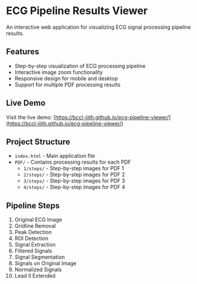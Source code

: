 # ECG Pipeline Results Viewer

An interactive web application for visualizing ECG signal processing pipeline results.

## Features

- Step-by-step visualization of ECG processing pipeline
- Interactive image zoom functionality
- Responsive design for mobile and desktop
- Support for multiple PDF processing results

## Live Demo

Visit the live demo: [https://bccl-iiith.github.io/ecg-pipeline-viewer/](https://bccl-iiith.github.io/ecg-pipeline-viewer/)

## Project Structure

- `index.html` - Main application file
- `PDF/` - Contains processing results for each PDF
  - `1/steps/` - Step-by-step images for PDF 1
  - `2/steps/` - Step-by-step images for PDF 2
  - `3/steps/` - Step-by-step images for PDF 3
  - `4/steps/` - Step-by-step images for PDF 4

## Pipeline Steps

1. Original ECG Image
2. Gridline Removal
3. Peak Detection
4. ROI Detection
5. Signal Extraction
6. Filtered Signals
7. Signal Segmentation
8. Signals on Original Image
9. Normalized Signals
10. Lead II Extended
